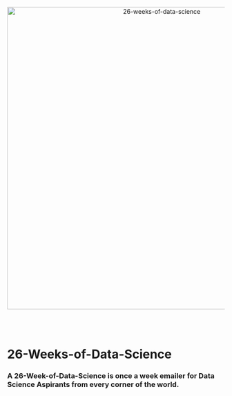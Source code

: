<p align="center">
  <img src="https://d24cdstip7q8pz.cloudfront.net/t/t20180406174744/content/common/images/26-weeks-of-data-science-banner.jpg" width="700" title="26-weeks-of-data-science">
</p>

<br/><br/>

# 26-Weeks-of-Data-Science

### A 26-Week-of-Data-Science is once a week emailer for Data Science Aspirants from every corner of the world.

